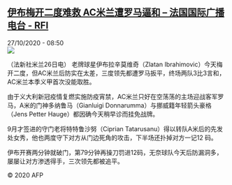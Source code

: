 <!--1603788949000-->
[伊布梅开二度难救 AC米兰遭罗马逼和 – 法国国际广播电台 - RFI](http://www.rfi.fr//cn/contenu/20201027-%E4%BC%8A%E5%B8%83%E6%A2%85%E5%BC%80%E4%BA%8C%E5%BA%A6%E9%9A%BE%E6%95%91-ac%E7%B1%B3%E5%85%B0%E9%81%AD%E7%BD%97%E9%A9%AC%E9%80%BC%E5%92%8C)
------

<div>27/10/2020 - 08:50</div><img src="https://s.rfi.fr/media/display/9e71fdfe-182a-11eb-ab57-005056bf87d6/w:310/p:16x9/spo0002b.201027155002.jpg"><div class="t-content__body u-clearfix"><p>（法新社米兰26日电）    老牌球星伊布拉辛莫维奇（Zlatan Ibrahimovic）今天梅开二度，但AC米兰后防实在太差，三度领先都遭罗马扳平，终场两队3比3言和，AC米兰本季义甲首次没能取胜。</p><p>    由于义大利新冠疫情复燃实施防疫宵禁，AC米兰只好在空荡荡的主场迎战客军罗马，A米的门神多纳鲁马（Gianluigi Donnarumma）与挪威籍年轻箭头豪格（Jens Petter Hauge）都因确今天稍早诊而挂免战牌。</p><p>    9月才签进的守门老将特特鲁沙努（Ciprian Tatarusanu）得以转队A米后的先发处女秀，他也两度守下对方从门边死角的攻击，下半场还扑掉对方一记12 码。</p><p>    伊布开赛两分钟就破门，第79分钟再操刀罚进12码，无奈球队今天后防漏洞多，屡屡让对方渗透得手，三次领先都被追平。</p><p class="t-copyright">© 2020 AFP</p>        </div>
